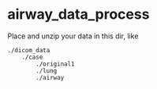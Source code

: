 # airway_data_process

Place and unzip your data in this dir, like

```buildoutcfg
./dicom_data
    ./case
        ./original1
        ./lung
        ./airway
```